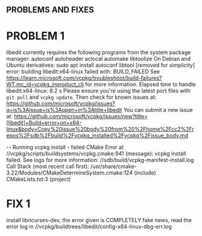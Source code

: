 ## PROBLEMS AND FIXES

# PROBLEM 1
libedit currently requires the following programs from the system package manager:
    autoconf autoheader aclocal automake libtoolize
On Debian and Ubuntu derivatives:
    sudo apt install autoconf libtool
[removed for simplicity]
error: building libedit:x64-linux failed with: BUILD_FAILED
See https://learn.microsoft.com/vcpkg/troubleshoot/build-failures?WT.mc_id=vcpkg_inproduct_cli for more information.
Elapsed time to handle libedit:x64-linux: 8.2 s
Please ensure you're using the latest port files with `git pull` and `vcpkg update`.
Then check for known issues at:
  https://github.com/microsoft/vcpkg/issues?q=is%3Aissue+is%3Aopen+in%3Atitle+libedit
You can submit a new issue at:
  https://github.com/microsoft/vcpkg/issues/new?title=[libedit]+Build+error+on+x64-linux&body=Copy%20issue%20body%20from%20%2Fhome%2Fcc2%2Frepos%2Fsdb%2Fbuild%2Fvcpkg_installed%2Fvcpkg%2Fissue_body.md

-- Running vcpkg install - failed
CMake Error at /<path-to-vcpkg>/vcpkg/scripts/buildsystems/vcpkg.cmake:941 (message):
  vcpkg install failed.  See logs for more information:
  /<path-to-sdb>/sdb/build/vcpkg-manifest-install.log
Call Stack (most recent call first):
  /usr/share/cmake-3.22/Modules/CMakeDetermineSystem.cmake:124 (include)
  CMakeLists.txt:3 (project)

# FIX 1
install libncurses-dev, the error given is COMPLETELY fake news, read the error log in /<path-to-vcpkg>/vcpkg/buildtrees/libedit/config-x64-linux-dbg-err.log
